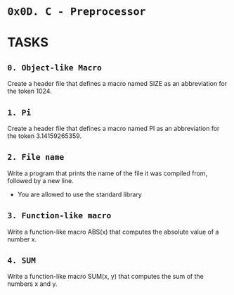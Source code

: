 `0x0D. C - Preprocessor`
======


TASKS
====


`0. Object-like Macro`
-----------

Create a header file that defines a macro named SIZE as an abbreviation for the token 1024.


`1. Pi`
----

Create a header file that defines a macro named PI as an abbreviation for the token 3.14159265359.


`2. File name`
----

Write a program that prints the name of the file it was compiled from, followed by a new line.
* You are allowed to use the standard library


`3. Function-like macro`
--------

Write a function-like macro ABS(x) that computes the absolute value of a number x.


`4. SUM`
-------

Write a function-like macro SUM(x, y) that computes the sum of the numbers x and y.

